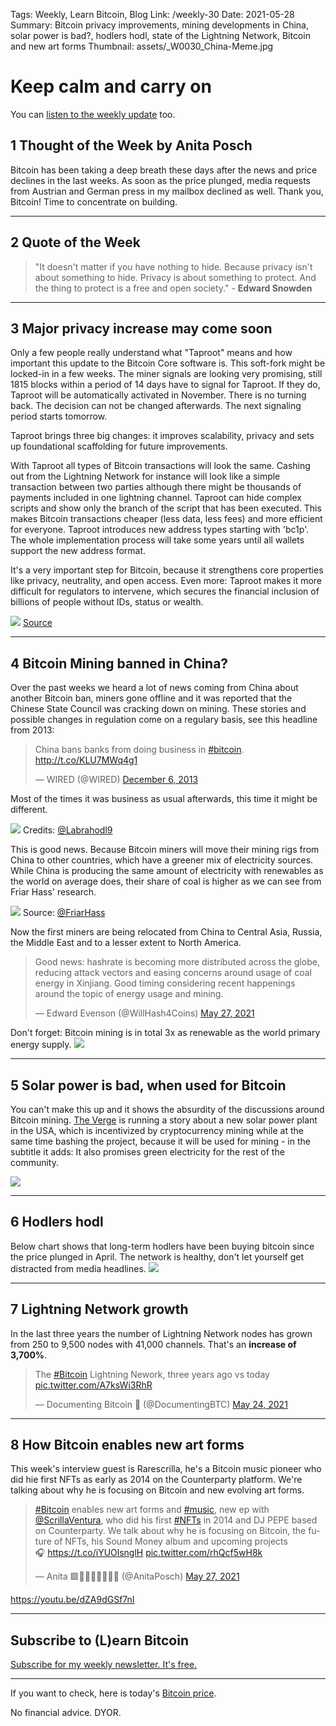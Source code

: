 Tags: Weekly, Learn Bitcoin, Blog
Link: /weekly-30
Date: 2021-05-28
Summary: Bitcoin privacy improvements, mining developments in China, solar power is bad?, hodlers hodl, state of the Lightning Network, Bitcoin and new art forms
Thumbnail: assets/_W0030_China-Meme.jpg

# Keep calm and carry on 

You can [listen to the weekly update](https://anita.link/118) too.


## 1 Thought of the Week by Anita Posch
Bitcoin has been taking a deep breath these days after the news and price declines in the last weeks. As soon as the price plunged, media requests from Austrian and German press in my mailbox declined as well. Thank you, Bitcoin! Time to concentrate on building. 

---

## 2 Quote of the Week

> "It doesn't matter if you have nothing to hide. Because privacy isn't about something to hide. Privacy is about something to protect. And the thing to protect is a free and open society." - **Edward Snowden**

---
<a name="taproot"></a>
## 3 Major privacy increase may come soon
Only a few people really understand what "Taproot" means and how important this update to the Bitcoin Core software is. This soft-fork might be locked-in in a few weeks. The miner signals are looking very promising, still 1815 blocks within a period of 14 days have to signal for Taproot. If they do, Taproot will be automatically activated in November. There is no turning back. The decision can not be changed afterwards. The next signaling period starts tomorrow. 

Taproot brings three big changes: it improves scalability, privacy and sets up foundational scaffolding for future improvements. 

With Taproot all types of Bitcoin transactions will look the same. Cashing out from the Lightning Network for instance will look like a simple transaction between two parties although there might be thousands of payments included in one lightning channel. Taproot can hide complex scripts and show only the branch of the script that has been executed. This makes Bitcoin transactions cheaper (less data, less fees) and more efficient for everyone. Taproot introduces new address types starting with 'bc1p'. The whole implementation process will take some years until all wallets support the new address format.

It's a very important step for Bitcoin, because it strengthens core properties like privacy, neutrality, and open access. Even more: Taproot makes it more difficult for regulators to intervene, which secures the financial inclusion of billions of people without IDs, status or wealth.

![](assets/_W0030_taproot.png) [Source](https://taproot.watch)

---
## 4 Bitcoin Mining banned in China?
Over the past weeks we heard a lot of news coming from China about another Bitcoin ban, miners gone offline and it was reported that the Chinese State Council was cracking down on mining. These stories and possible changes in regulation come on a regulary basis, see this headline from 2013:
<blockquote class="twitter-tweet"><p lang="en" dir="ltr">China bans banks from doing business in <a href="https://twitter.com/hashtag/bitcoin?src=hash&amp;ref_src=twsrc%5Etfw">#bitcoin</a>. <a href="http://t.co/KLU7MWq4g1">http://t.co/KLU7MWq4g1</a></p>&mdash; WIRED (@WIRED) <a href="https://twitter.com/WIRED/status/408747743201329152?ref_src=twsrc%5Etfw">December 6, 2013</a></blockquote> <script async src="https://platform.twitter.com/widgets.js" charset="utf-8"></script>

Most of the times it was business as usual afterwards, this time it might be different.

![](assets/_W0030_China-Meme.jpg) Credits: [@Labrahodl9](https://twitter.com/labrahodl9/status/1395764334668783616?s=12)

This is good news. Because Bitcoin miners will move their mining rigs from China to other countries, which have a greener mix of electricity sources. While China is producing the same amount of electricity with renewables as the world on average does, their share of coal is higher as we can see from Friar Hass' research.

![](assets/_W0030_Bitcoin-electricity-sources.jpg) Source: [@FriarHass](https://twitter.com/FriarHass/status/1396977767741235202?s=20)

Now the first miners are being relocated from China to Central Asia, Russia, the Middle East and to a lesser extent to North America.
<blockquote class="twitter-tweet"><p lang="en" dir="ltr">Good news: hashrate is becoming more distributed across the globe, reducing attack vectors and easing concerns around usage of coal energy in Xinjiang. Good timing considering recent happenings around the topic of energy usage and mining.</p>&mdash; Edward Evenson (@WillHash4Coins) <a href="https://twitter.com/WillHash4Coins/status/1397919995259023373?ref_src=twsrc%5Etfw">May 27, 2021</a></blockquote> <script async src="https://platform.twitter.com/widgets.js" charset="utf-8"></script>

Don't forget: Bitcoin mining is in total 3x as renewable as the world primary energy supply. 
![](assets/_W0030_Bitcoin-renewables-world.jpg)

---
## 5 Solar power is bad, when used for Bitcoin
You can't make this up and it shows the absurdity of the discussions around Bitcoin mining. [The Verge](https://www.theverge.com/2021/5/27/22456993/butte-montana-solar-project-atlas-ethereum-cryptocurrency-mining-renewables) is running a story about a new solar power plant in the USA, which is incentivized by cryptocurrency mining while at the same time bashing the project, because it will be used for mining - in the subtitle it adds: It also promises green electricity for the rest of the community. 

![](assets/_W0030_Solar-bad.png)

---
## 6 Hodlers hodl
Below chart shows that long-term hodlers have been buying bitcoin since the price plunged in April. The network is healthy, don't let yourself get distracted from media headlines.
![](assets/_W0030_Hodlers-hodl.jpg)

---
## 7 Lightning Network growth
In the last three years the number of Lightning Network nodes has grown from 250 to 9,500 nodes with 41,000 channels. That's an **increase of 3,700%**.

<blockquote class="twitter-tweet"><p lang="en" dir="ltr">The <a href="https://twitter.com/hashtag/Bitcoin?src=hash&amp;ref_src=twsrc%5Etfw">#Bitcoin</a> Lightning Nework, three years ago vs today <a href="https://t.co/A7ksWi3RhR">pic.twitter.com/A7ksWi3RhR</a></p>&mdash; Documenting Bitcoin 📄 (@DocumentingBTC) <a href="https://twitter.com/DocumentingBTC/status/1396791399958388736?ref_src=twsrc%5Etfw">May 24, 2021</a></blockquote> <script async src="https://platform.twitter.com/widgets.js" charset="utf-8"></script>

---
## 8 How Bitcoin enables new art forms
This week's interview guest is Rarescrilla, he's a Bitcoin music pioneer who did hie first NFTs as early as 2014 on the Counterparty platform. We're talking about why he is focusing on Bitcoin and new evolving art forms.

<blockquote class="twitter-tweet"><p lang="en" dir="ltr"><a href="https://twitter.com/hashtag/Bitcoin?src=hash&amp;ref_src=twsrc%5Etfw">#Bitcoin</a> enables new art forms and <a href="https://twitter.com/hashtag/music?src=hash&amp;ref_src=twsrc%5Etfw">#music</a>, new ep with <a href="https://twitter.com/ScrillaVentura?ref_src=twsrc%5Etfw">@ScrillaVentura</a>, who did his first <a href="https://twitter.com/hashtag/NFTs?src=hash&amp;ref_src=twsrc%5Etfw">#NFTs</a> in 2014 and DJ PEPE based on Counterparty. We talk about why he is focusing on Bitcoin, the future of NFTs, his Sound Money album and upcoming projects<br>🎧 <a href="https://t.co/iYUOlsnglH">https://t.co/iYUOlsnglH</a> <a href="https://t.co/rhQcf5wH8k">pic.twitter.com/rhQcf5wH8k</a></p>&mdash; Anita 🟩🔑🏳️‍🌈🏊🏻🚴‍♂️ (@AnitaPosch) <a href="https://twitter.com/AnitaPosch/status/1397944994053472262?ref_src=twsrc%5Etfw">May 27, 2021</a></blockquote> <script async src="https://platform.twitter.com/widgets.js" charset="utf-8"></script>

https://youtu.be/dZA9dGSf7nI

---
## Subscribe to (L)earn Bitcoin

[Subscribe for my weekly newsletter. It's free.](https://anita.link/weekly)

---

If you want to check, here is today's [Bitcoin price](https://www.coingecko.com/en/coins/bitcoin).

No financial advice. DYOR.
